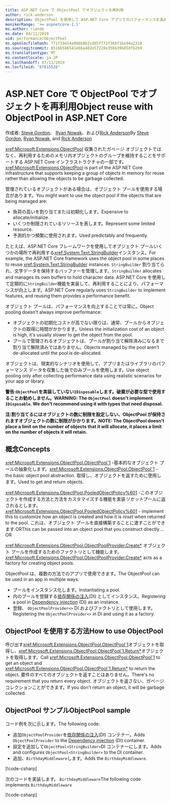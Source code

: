 ```yaml
---
title: ASP.NET Core で ObjectPool でオブジェクトを再利用
author: rick-anderson
description: ObjectPool を使用して ASP.NET Core アプリでのパフォーマンスを高めるためのヒント。
monikerRange: '>= aspnetcore-1.1'
ms.author: riande
ms.date: 04/11/2019
uid: performance/ObjectPool
ms.openlocfilehash: 771f19e54a908b8b2cd85ff72f368f16e94a2310
ms.sourcegitcommit: 8516b586541e6ba402e57228e356639b85dfb2b9
ms.translationtype: MT
ms.contentlocale: ja-JP
ms.lasthandoff: 07/11/2019
ms.locfileid: "67815526"
---
```

# <a name="object-reuse-with-objectpool-in-aspnet-core"></a><span data-ttu-id="a4433-103">ASP.NET Core で ObjectPool でオブジェクトを再利用</span><span class="sxs-lookup"><span data-stu-id="a4433-103">Object reuse with ObjectPool in ASP.NET Core</span></span>

<span data-ttu-id="a4433-104">作成者: [Steve Gordon](https://twitter.com/stevejgordon)、 [Ryan Nowak](https://github.com/rynowak)、および[Rick Anderson](https://twitter.com/RickAndMSFT)</span><span class="sxs-lookup"><span data-stu-id="a4433-104">By [Steve Gordon](https://twitter.com/stevejgordon), [Ryan Nowak](https://github.com/rynowak), and [Rick Anderson](https://twitter.com/RickAndMSFT)</span></span>

<span data-ttu-id="a4433-105"><xref:Microsoft.Extensions.ObjectPool> 収集されたガベージ オブジェクトではなく、再利用するためのメモリ内オブジェクトのグループを維持することをサポートする ASP.NET Core インフラストラクチャの一部です。</span><span class="sxs-lookup"><span data-stu-id="a4433-105"><xref:Microsoft.Extensions.ObjectPool> is part of the ASP.NET Core infrastructure that supports keeping a group of objects in memory for reuse rather than allowing the objects to be garbage collected.</span></span>

<span data-ttu-id="a4433-106">管理されているオブジェクトがある場合は、オブジェクト プールを使用する場合があります。</span><span class="sxs-lookup"><span data-stu-id="a4433-106">You might want to use the object pool if the objects that are being managed are:</span></span>

- <span data-ttu-id="a4433-107">負荷の高いを割り当てまたは初期化します。</span><span class="sxs-lookup"><span data-stu-id="a4433-107">Expensive to allocate/initialize.</span></span>
- <span data-ttu-id="a4433-108">いくつか制限されているリソースを表します。</span><span class="sxs-lookup"><span data-stu-id="a4433-108">Represent some limited resource.</span></span>
- <span data-ttu-id="a4433-109">予測的かつ頻繁に使用されます。</span><span class="sxs-lookup"><span data-stu-id="a4433-109">Used predictably and frequently.</span></span>

<span data-ttu-id="a4433-110">たとえば、ASP.NET Core フレームワークを使用してオブジェクト プールいくつかの場所で再利用する<xref:System.Text.StringBuilder>インスタンス。</span><span class="sxs-lookup"><span data-stu-id="a4433-110">For example, the ASP.NET Core framework uses the object pool in some places to reuse <xref:System.Text.StringBuilder> instances.</span></span> <span data-ttu-id="a4433-111">`StringBuilder` 割り当てられ、文字データを保持するバッファーを管理します。</span><span class="sxs-lookup"><span data-stu-id="a4433-111">`StringBuilder` allocates and manages its own buffers to hold character data.</span></span> <span data-ttu-id="a4433-112">ASP.NET Core を使用して定期的に`StringBuilder`機能を実装して、再利用することにより、パフォーマンスが向上します。</span><span class="sxs-lookup"><span data-stu-id="a4433-112">ASP.NET Core regularly uses `StringBuilder` to implement features, and reusing them provides a performance benefit.</span></span>

<span data-ttu-id="a4433-113">オブジェクト プールは、パフォーマンスを向上することでは常に。</span><span class="sxs-lookup"><span data-stu-id="a4433-113">Object pooling doesn't always improve performance:</span></span>

- <span data-ttu-id="a4433-114">オブジェクトの初期化コストが高でない限りは、通常、プールからオブジェクトの取得に時間がかかります。</span><span class="sxs-lookup"><span data-stu-id="a4433-114">Unless the initialization cost of an object is high, it's usually slower to get the object from the pool.</span></span>
- <span data-ttu-id="a4433-115">プールで管理されるオブジェクトは、プールが割り当て解除済みになるまで割り当て解除済みではありません。</span><span class="sxs-lookup"><span data-stu-id="a4433-115">Objects managed by the pool aren't de-allocated until the pool is de-allocated.</span></span>

<span data-ttu-id="a4433-116">オブジェクトは、現実的なシナリオを使用して、アプリまたはライブラリのパフォーマンス データを収集した後でのみプールを使用します。</span><span class="sxs-lookup"><span data-stu-id="a4433-116">Use object pooling only after collecting performance data using realistic scenarios for your app or library.</span></span>

<span data-ttu-id="a4433-117">**警告:`ObjectPool`を実装していない`IDisposable`します。破棄が必要な型で使用することお勧めしません。**</span><span class="sxs-lookup"><span data-stu-id="a4433-117">**WARNING: The `ObjectPool` doesn't implement `IDisposable`. We don't recommend using it with types that need disposal.**</span></span>

<span data-ttu-id="a4433-118">**注:割り当てるにはオブジェクトの数に制限を設定しない、ObjectPool が保持されますオブジェクトの数に制限がかかります。**</span><span class="sxs-lookup"><span data-stu-id="a4433-118">**NOTE: The ObjectPool doesn't place a limit on the number of objects that it will allocate, it places a limit on the number of objects it will retain.**</span></span>

## <a name="concepts"></a><span data-ttu-id="a4433-119">概念</span><span class="sxs-lookup"><span data-stu-id="a4433-119">Concepts</span></span>

<span data-ttu-id="a4433-120"><xref:Microsoft.Extensions.ObjectPool.ObjectPool`1> -基本的なオブジェクト プールの抽象化します。</span><span class="sxs-lookup"><span data-stu-id="a4433-120"><xref:Microsoft.Extensions.ObjectPool.ObjectPool`1> - the basic object pool abstraction.</span></span> <span data-ttu-id="a4433-121">取得し、オブジェクトを返すために使用します。</span><span class="sxs-lookup"><span data-stu-id="a4433-121">Used to get and return objects.</span></span>

<span data-ttu-id="a4433-122"><xref:Microsoft.Extensions.ObjectPool.PooledObjectPolicy%601> -このオブジェクトを作成する方法と方法をカスタマイズする機能を実装*リセット*プールに返されるとします。</span><span class="sxs-lookup"><span data-stu-id="a4433-122"><xref:Microsoft.Extensions.ObjectPool.PooledObjectPolicy%601> - implement this to customize how an object is created and how it is *reset* when returned to the pool.</span></span> <span data-ttu-id="a4433-123">これは、オブジェクト プールを直接構築することに渡すことができます.OR</span><span class="sxs-lookup"><span data-stu-id="a4433-123">This can be passed into an object pool that you construct directly.... OR</span></span>

<span data-ttu-id="a4433-124"><xref:Microsoft.Extensions.ObjectPool.ObjectPoolProvider.Create*> オブジェクト プールを作成するためのファクトリとして機能します。</span><span class="sxs-lookup"><span data-stu-id="a4433-124"><xref:Microsoft.Extensions.ObjectPool.ObjectPoolProvider.Create*> acts as a factory for creating object pools.</span></span>
<!-- REview, there is no ObjectPoolProvider<T> -->

<span data-ttu-id="a4433-125">ObjectPool は、複数の方法でのアプリで使用できます。</span><span class="sxs-lookup"><span data-stu-id="a4433-125">The ObjectPool can be used in an app in multiple ways:</span></span>

* <span data-ttu-id="a4433-126">プールをインスタンス化します。</span><span class="sxs-lookup"><span data-stu-id="a4433-126">Instantiating a pool.</span></span>
* <span data-ttu-id="a4433-127">内のプールを登録する[依存関係の注入](xref:fundamentals/dependency-injection)(DI) としてインスタンス。</span><span class="sxs-lookup"><span data-stu-id="a4433-127">Registering a pool in [Dependency injection](xref:fundamentals/dependency-injection) (DI) as an instance.</span></span>
* <span data-ttu-id="a4433-128">登録、 `ObjectPoolProvider<>` DI およびファクトリとして使用します。</span><span class="sxs-lookup"><span data-stu-id="a4433-128">Registering the `ObjectPoolProvider<>` in DI and using it as a factory.</span></span>

## <a name="how-to-use-objectpool"></a><span data-ttu-id="a4433-129">ObjectPool を使用する方法</span><span class="sxs-lookup"><span data-stu-id="a4433-129">How to use ObjectPool</span></span>

<span data-ttu-id="a4433-130">呼び出す<xref:Microsoft.Extensions.ObjectPool.ObjectPool`1>オブジェクトを取得し、<xref:Microsoft.Extensions.ObjectPool.ObjectPool`1.Return*>オブジェクトを取得します。</span><span class="sxs-lookup"><span data-stu-id="a4433-130">Call <xref:Microsoft.Extensions.ObjectPool.ObjectPool`1> to get an object and <xref:Microsoft.Extensions.ObjectPool.ObjectPool`1.Return*> to return the object.</span></span>  <span data-ttu-id="a4433-131">要件のすべてのオブジェクトを返すことはありません。</span><span class="sxs-lookup"><span data-stu-id="a4433-131">There's no requirement that you return every object.</span></span> <span data-ttu-id="a4433-132">オブジェクトを返さない、ガベージ コレクションことができます。</span><span class="sxs-lookup"><span data-stu-id="a4433-132">If you don't return an object, it will be garbage collected.</span></span>

## <a name="objectpool-sample"></a><span data-ttu-id="a4433-133">ObjectPool サンプル</span><span class="sxs-lookup"><span data-stu-id="a4433-133">ObjectPool sample</span></span>

<span data-ttu-id="a4433-134">コード例を次に示します。</span><span class="sxs-lookup"><span data-stu-id="a4433-134">The following code:</span></span>

* <span data-ttu-id="a4433-135">追加`ObjectPoolProvider`を[依存関係の注入](xref:fundamentals/dependency-injection)(DI) コンテナー。</span><span class="sxs-lookup"><span data-stu-id="a4433-135">Adds `ObjectPoolProvider` to the [Dependency injection](xref:fundamentals/dependency-injection) (DI) container.</span></span>
* <span data-ttu-id="a4433-136">設定を追加して`ObjectPool<StringBuilder>`DI コンテナーにします。</span><span class="sxs-lookup"><span data-stu-id="a4433-136">Adds and configures `ObjectPool<StringBuilder>` to the DI container.</span></span>
* <span data-ttu-id="a4433-137">追加、`BirthdayMiddleware`します。</span><span class="sxs-lookup"><span data-stu-id="a4433-137">Adds the `BirthdayMiddleware`.</span></span>

[!code-csharp[](ObjectPool/ObjectPoolSample/Startup.cs?name=snippet)]

<span data-ttu-id="a4433-138">次のコードを実装します。 `BirthdayMiddleware`</span><span class="sxs-lookup"><span data-stu-id="a4433-138">The following code implements `BirthdayMiddleware`</span></span>

[!code-csharp[](ObjectPool/ObjectPoolSample/BirthdayMiddleware.cs?name=snippet)]
